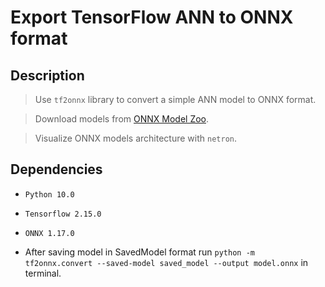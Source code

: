 # Export TensorFlow ANN to ONNX format

## Description
> Use `tf2onnx` library to convert a simple ANN model to ONNX format. 

> Download models from [ONNX Model Zoo](https://onnx.ai/models/).

> Visualize ONNX models architecture with `netron`.

## Dependencies
- `Python 10.0`

- `Tensorflow 2.15.0`

- `ONNX 1.17.0`

- After saving model in SavedModel format run `python -m tf2onnx.convert --saved-model saved_model --output model.onnx` in terminal.
